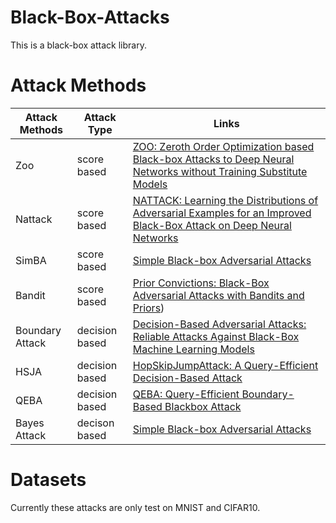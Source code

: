 # Black-Box-Attacks
This is a black-box attack library.

# Attack Methods  
|   Attack Methods   | Attack Type |  Links |
|--------------------|-------------|------|
| Zoo | score based |  [ZOO: Zeroth Order Optimization based Black-box Attacks to Deep Neural Networks without Training Substitute Models](https://arxiv.org/pdf/1708.03999.pdf) |
| Nattack | score based |  [NATTACK: Learning the Distributions of Adversarial Examples for an Improved Black-Box Attack on Deep Neural Networks](https://arxiv.org/pdf/1905.00441.pdf) |
| SimBA | score based | [Simple Black-box Adversarial Attacks](https://arxiv.org/pdf/1905.07121.pdf) 
| Bandit | score based | [Prior Convictions: Black-Box Adversarial Attacks with Bandits and Priors](https://arxiv.org/pdf/1807.07978.pdf))
| Boundary Attack | decision based |  [Decision-Based Adversarial Attacks: Reliable Attacks Against Black-Box Machine Learning Models](https://arxiv.org/pdf/1712.04248.pdf) |
| HSJA | decision based |  [HopSkipJumpAttack: A Query-Efficient Decision-Based Attack](https://arxiv.org/pdf/1904.02144.pdf) |
| QEBA | decision based |  [QEBA: Query-Efficient Boundary-Based Blackbox Attack](https://arxiv.org/pdf/2005.14137.pdf) |
| Bayes Attack | decison based | [Simple Black-box Adversarial Attacks](https://arxiv.org/pdf/1905.07121.pdf) |


# Datasets
Currently these attacks are only test on MNIST and CIFAR10.
